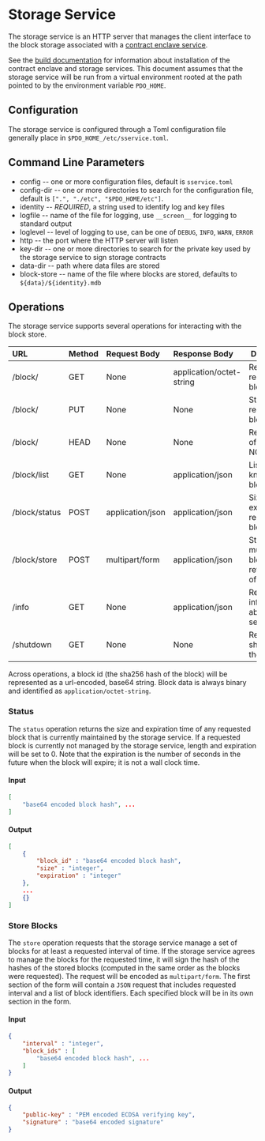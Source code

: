 <!--- -*- mode: markdown; fill-column: 100 -*- --->
<!---
Licensed under Creative Commons Attribution 4.0 International License
https://creativecommons.org/licenses/by/4.0/
--->

# Storage Service #

The storage service is an HTTP server that manages the client interface to the block storage associated with a [contract enclave service](eservice.md).

See the [build documentation](BUILD.md) for information about installation of the contract enclave and storage services. This document assumes that the storage service will be run from a virtual environment rooted at the path pointed to by the environment variable ``PDO_HOME``.

## Configuration ##

The storage service is configured through a Toml configuration file generally place in ``$PDO_HOME_/etc/sservice.toml``.

## Command Line Parameters ##

* config -- one or more configuration files, default is ``sservice.toml``
* config-dir -- one or more directories to search for the configuration file, default is ``[".", "./etc", "$PDO_HOME/etc"]``.
* identity -- *REQUIRED*, a string used to identify log and key files
* logfile -- name of the file for logging, use ``__screen__`` for logging to standard output
* loglevel -- level of logging to use, can be one of ``DEBUG``, ``INFO``, ``WARN``, ``ERROR``
* http -- the port where the HTTP server will listen
* key-dir -- one or more directories to search for the private key used by the storage service to sign storage contracts
* data-dir -- path where data files are stored
* block-store -- name of the file where blocks are stored, defaults to ``${data}/${identity}.mdb``

## Operations ##

The storage service supports several operations for interacting with the block store.

| URL           | Method | Request Body     | Response Body            | Description                                    |
|:--------------|:-------|:-----------------|:-------------------------|------------------------------------------------|
| /block/<id>   | GET    | None             | application/octet-string | Return the requested block                     |
| /block/<id>   | PUT    | None             | None                     | Store the requested block                      |
| /block/<id>   | HEAD   | None             | None                     | Return size of block or NOT_FOUND              |
| /block/list   | GET    | None             | application/json         | List of all known blocks                       |
| /block/status | POST   | application/json | application/json         | Size and expiration of requested blocks        |
| /block/store  | POST   | multipart/form   | application/json         | Store multiple blocks, return proof of storage |
| /info         | GET    | None             | application/json         | Request information about the service          |
| /shutdown     | GET    | None             | None                     | Request to shutdown the service                |

Across operations, a block id (the sha256 hash of the block) will be represented as a url-encoded, base64 string. Block data is always binary and identified as ``application/octet-string``.

### Status ###

The ``status`` operation returns the size and expiration time of any requested block that is currently maintained by the storage service. If a requested block is currently not managed by the storage service, length and expiration will be set to 0. Note that the expiration is the number of seconds in the future when the block will expire; it is not a wall clock time.

#### Input ####

```JSON
[
    "base64 encoded block hash", ...
]
```

#### Output ####

```JSON
[
    {
        "block_id" : "base64 encoded block hash",
        "size" : "integer",
        "expiration" : "integer"
    },
    ...
    {}
]
```
### Store Blocks ###

The ``store`` operation requests that the storage service manage a set of blocks for at least a requested interval of time. If the storage service agrees to manage the blocks for the requested time, it will sign the hash of the hashes of the stored blocks (computed in the same order as the blocks were requested). The request will be encoded as ``multipart/form``. The first section of the form will contain a ``JSON`` request that includes requested interval and a list of block identifiers. Each specified block will be in its own section in the form.

#### Input ####


```JSON
{
    "interval" : "integer",
    "block_ids" : [
        "base64 encoded block hash", ...
    ]
}
```

#### Output ####

```JSON
{
    "public-key" : "PEM encoded ECDSA verifying key",
    "signature" : "base64 encoded signature"
}
```
